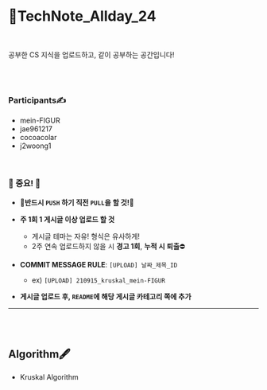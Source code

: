# 📌TechNote_Allday_24

<br>

공부한 CS 지식을 업로드하고, 같이 공부하는 공간입니다!



<br><br>



### Participants✍

- mein-FIGUR
- jae961217
- cocoacolar
- j2woong1



<br>



### 📍 중요! 📍

- **📌반드시 `PUSH` 하기 직전 `PULL`을 할 것!📌**

- **주 1회 1 게시글 이상 업로드 할 것**
  - 게시글 테마는 자유! 형식은 유사하게!
  - 2주 연속 업로드하지 않을 시 **경고 1회**, **누적 시 퇴출**⛔
- **COMMIT MESSAGE RULE**: `[UPLOAD] 날짜_제목_ID`
  - ex) `[UPLOAD] 210915_kruskal_mein-FIGUR`

- **게시글 업로드 후, `README`에 해당 게시글 카테고리 쪽에 추가**



--------------------------



<br><br>



## Algorithm🖋

- Kruskal Algorithm

